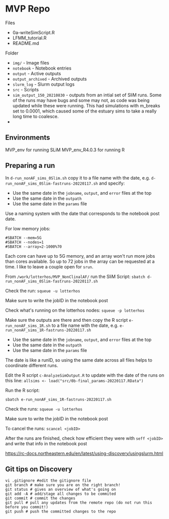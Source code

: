 # MVP Repo

Files
* 0a-writeSimScript.R
* LFMM_tutorial.R
* README.md 

Folder
* `img/` - Image files
* `notebook` - Notebook entries
* `output` - Active outputs
* `output_archived` - Archived outputs 
* `slurm_log` - Slurm output logs
* `src` - Scripts
* `sim_output_150_20210830` - outputs from an intial set of SliM runs. Some of the runs may have bugs and some may not, as code was being updated while these were running. This had simulations with m_breaks set to 0.0001, which caused some of the estuary sims to take a really long time to coalesce.
* 

## Environments
MVP_env for running SLiM
MVP_env_R4.0.3 for running R

## Preparing a run
In `d-run_nonAF_sims_0Slim.sh` copy it to a file name with the date, e.g. `d-run_nonAF_sims_0Slim-fastruns-20220117.sh` and specify:
* Use the same date in the `jobname`, `output`, and `error` files at the top
* Use the same date in the `outpath` 
* Use the same date in the `params` file 


Use a naming system with the date that corresponds to the notebook post date.

For low memory jobs:
```
#SBATCH --mem=5G
#SBATCH --nodes=1
#SBATCH --array=2-1000%70
```
Each core can have up to 5G memory, and an array won't run more jobs than cores available. So up to 72 jobs in the array can be requested at a time. I like to leave a couple open for `srun`.

From `/work/lotterhos/MVP_NonClinalAF/` run the SliM Script: `sbatch d-run_nonAF_sims_0Slim-fastruns-20220117.sh`

Check the run: `squeue -u lotterhos`

Make sure to write the jobID in the notebook post

Check what's running on the lotterhos nodes: `squeue -p lotterhos`

Make sure the outputs are there and then copy the R script `e-run_nonAF_sims_1R.sh` to a file name with the date, e.g. `e-run_nonAF_sims_1R-fastruns-20220117.sh` 
* Use the same date in the `jobname`, `output`, and `error` files at the top
* Use the same date in the `outpath` 
* Use the same date in the `params` file 

The date is like a runID, so using the same date across all files helps to coordinate different runs.

Edit the R script `c-AnalyzeSimOutput.R` to update with the date of the runs on this line:
`allsims <- load("src/0b-final_params-20220117.RData")`

Run the R script:

`sbatch e-run_nonAF_sims_1R-fastruns-20220117.sh`

Check the runs: `squeue -u lotterhos`

Make sure to write the jobID in the notebook post

To cancel the runs: `scancel <jobID>`

After the runs are finished, check how efficient they were with `seff <jobID>` and write that info in the notebook post

https://rc-docs.northeastern.edu/en/latest/using-discovery/usingslurm.html

## Git tips on Discovery

```
vi .gitignore #edit the gitignore file
git branch # make sure you are on the right branch!
git status # gives an overview of what's going on
git add -A # add/stage all changes to be commited
git commit # commit the changes
git pull # pull any updates from the remote repo (do not run this before you commit!)
git push # push the committed changes to the repo
```
